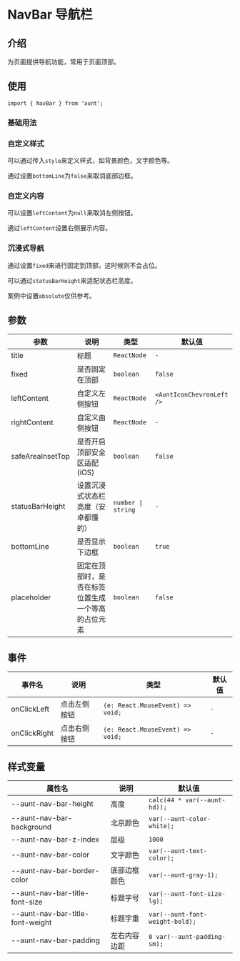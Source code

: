 # NavBar 导航栏

<code hidden="hidden" src="./demos/demo.tsx"></code>

## 介绍

为页面提供导航功能，常用于页面顶部。

## 使用

```tsx
import { NavBar } from 'aunt';
```

### 基础用法

<code src="./demos/demo-base.tsx"></code>

### 自定义样式

可以通过传入`style`来定义样式，如背景颜色，文字颜色等。

通过设置`bottomLine`为`false`来取消底部边框。
<code src="./demos/demo-style.tsx"></code>

### 自定义内容

可以设置`leftContent`为`null`来取消左侧按钮。

通过`leftContent`设置右侧展示内容。
<code src="./demos/demo-content.tsx"></code>

### 沉浸式导航

通过设置`fixed`来进行固定到顶部，这时候则不会占位。

可以通过`statusBarHeight`来适配状态栏高度。

案例中设置`absolute`仅供参考。
<code src="./demos/demo-status.tsx"></code>

## 参数

| 参数             | 说明                                               | 类型               | 默认值                    |
| ---------------- | -------------------------------------------------- | ------------------ | ------------------------- |
| title            | 标题                                               | `ReactNode`        | `-`                       |
| fixed            | 是否固定在顶部                                     | `boolean`          | `false`                   |
| leftContent      | 自定义左侧按钮                                     | `ReactNode`        | `<AuntIconChevronLeft />` |
| rightContent     | 自定义由侧按钮                                     | `ReactNode`        | `-`                       |
| safeAreaInsetTop | 是否开启顶部安全区适配(iOS)                        | `boolean`          | `false`                   |
| statusBarHeight  | 设置沉浸式状态栏高度（安卓都懂的）                 | `number \| string` | `-`                       |
| bottomLine       | 是否显示下边框                                     | `boolean`          | `true`                    |
| placeholder      | 固定在顶部时，是否在标签位置生成一个等高的占位元素 | `boolean`          | `false`                   |

## 事件

| 事件名       | 说明         | 类型                             | 默认值 |
| ------------ | ------------ | -------------------------------- | ------ |
| onClickLeft  | 点击左侧按钮 | `(e: React.MouseEvent) => void;` | `-`    |
| onClickRight | 点击右侧按钮 | `(e: React.MouseEvent) => void;` | `-`    |

## 样式变量

| 属性名                           | 说明         | 默认值                          |
| -------------------------------- | ------------ | ------------------------------- |
| --aunt-nav-bar-height            | 高度         | `calc(44 * var(--aunt-hd));`    |
| --aunt-nav-bar-background        | 北京颜色     | `var(--aunt-color-white);`      |
| --aunt-nav-bar-z-index           | 层级         | `1000`                          |
| --aunt-nav-bar-color             | 文字颜色     | `var(--aunt-text-color);`       |
| --aunt-nav-bar-border-color      | 底部边框颜色 | `var(--aunt-gray-1);`           |
| --aunt-nav-bar-title-font-size   | 标题字号     | `var(--aunt-font-size-lg);`     |
| --aunt-nav-bar-title-font-weight | 标题字重     | `var(--aunt-font-weight-bold);` |
| --aunt-nav-bar-padding           | 左右内容边距 | `0 var(--aunt-padding-sm);`     |
